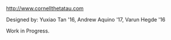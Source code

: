 http://www.cornellthetatau.com

Designed by: Yuxiao Tan '16, Andrew Aquino '17, Varun Hegde '16

Work in Progress.
